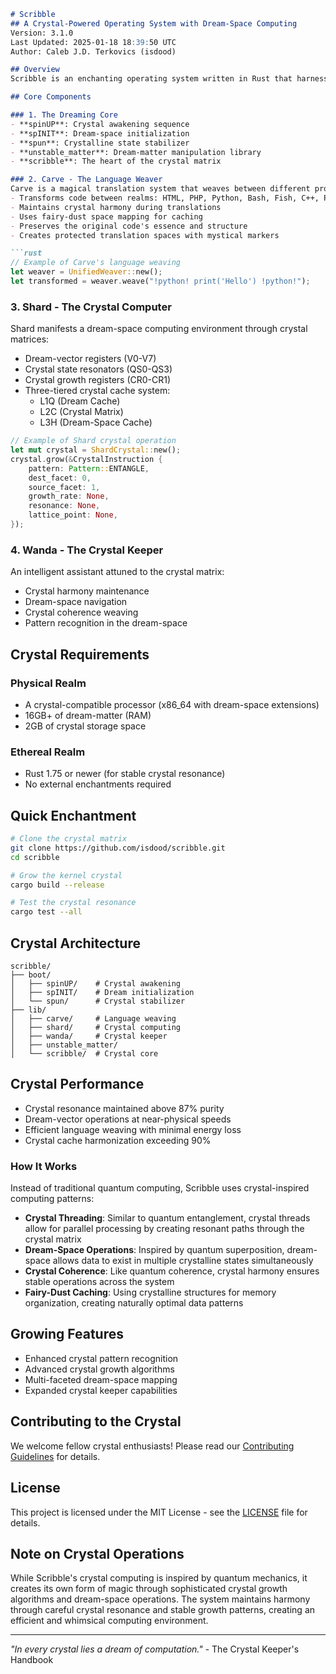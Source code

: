 ```markdown
# Scribble
## A Crystal-Powered Operating System with Dream-Space Computing
Version: 3.1.0
Last Updated: 2025-01-18 18:39:50 UTC
Author: Caleb J.D. Terkovics (isdood)

## Overview
Scribble is an enchanting operating system written in Rust that harnesses the power of crystal computing and dream-space operations. By drawing inspiration from crystalline structures and quantum mechanics, it creates a harmonious blend of traditional computing with magical efficiency.

## Core Components

### 1. The Dreaming Core
- **spinUP**: Crystal awakening sequence
- **spINIT**: Dream-space initialization
- **spun**: Crystalline state stabilizer
- **unstable_matter**: Dream-matter manipulation library
- **scribble**: The heart of the crystal matrix

### 2. Carve - The Language Weaver
Carve is a magical translation system that weaves between different programming languages through crystal resonance:
- Transforms code between realms: HTML, PHP, Python, Bash, Fish, C++, Prolog, SQL, Java, JavaScript, PowerShell, Assembly, and Go
- Maintains crystal harmony during translations
- Uses fairy-dust space mapping for caching
- Preserves the original code's essence and structure
- Creates protected translation spaces with mystical markers

```rust
// Example of Carve's language weaving
let weaver = UnifiedWeaver::new();
let transformed = weaver.weave("!python! print('Hello') !python!");
```

### 3. Shard - The Crystal Computer
Shard manifests a dream-space computing environment through crystal matrices:
- Dream-vector registers (V0-V7)
- Crystal state resonators (QS0-QS3)
- Crystal growth registers (CR0-CR1)
- Three-tiered crystal cache system:
  - L1Q (Dream Cache)
  - L2C (Crystal Matrix)
  - L3H (Dream-Space Cache)

```rust
// Example of Shard crystal operation
let mut crystal = ShardCrystal::new();
crystal.grow(&CrystalInstruction {
    pattern: Pattern::ENTANGLE,
    dest_facet: 0,
    source_facet: 1,
    growth_rate: None,
    resonance: None,
    lattice_point: None,
});
```

### 4. Wanda - The Crystal Keeper
An intelligent assistant attuned to the crystal matrix:
- Crystal harmony maintenance
- Dream-space navigation
- Crystal coherence weaving
- Pattern recognition in the dream-space

## Crystal Requirements

### Physical Realm
- A crystal-compatible processor (x86_64 with dream-space extensions)
- 16GB+ of dream-matter (RAM)
- 2GB of crystal storage space

### Ethereal Realm
- Rust 1.75 or newer (for stable crystal resonance)
- No external enchantments required

## Quick Enchantment

```bash
# Clone the crystal matrix
git clone https://github.com/isdood/scribble.git
cd scribble

# Grow the kernel crystal
cargo build --release

# Test the crystal resonance
cargo test --all
```

## Crystal Architecture
```
scribble/
├── boot/
│   ├── spinUP/    # Crystal awakening
│   ├── spINIT/    # Dream initialization
│   └── spun/      # Crystal stabilizer
├── lib/
│   ├── carve/     # Language weaving
│   ├── shard/     # Crystal computing
│   ├── wanda/     # Crystal keeper
│   ├── unstable_matter/
│   └── scribble/  # Crystal core
```

## Crystal Performance
- Crystal resonance maintained above 87% purity
- Dream-vector operations at near-physical speeds
- Efficient language weaving with minimal energy loss
- Crystal cache harmonization exceeding 90%

### How It Works
Instead of traditional quantum computing, Scribble uses crystal-inspired computing patterns:
- **Crystal Threading**: Similar to quantum entanglement, crystal threads allow for parallel processing by creating resonant paths through the crystal matrix
- **Dream-Space Operations**: Inspired by quantum superposition, dream-space allows data to exist in multiple crystalline states simultaneously
- **Crystal Coherence**: Like quantum coherence, crystal harmony ensures stable operations across the system
- **Fairy-Dust Caching**: Using crystalline structures for memory organization, creating naturally optimal data patterns

## Growing Features
- Enhanced crystal pattern recognition
- Advanced crystal growth algorithms
- Multi-faceted dream-space mapping
- Expanded crystal keeper capabilities

## Contributing to the Crystal
We welcome fellow crystal enthusiasts! Please read our [Contributing Guidelines](CONTRIBUTING.md) for details.

## License
This project is licensed under the MIT License - see the [LICENSE](LICENSE) file for details.

## Note on Crystal Operations
While Scribble's crystal computing is inspired by quantum mechanics, it creates its own form of magic through sophisticated crystal growth algorithms and dream-space operations. The system maintains harmony through careful crystal resonance and stable growth patterns, creating an efficient and whimsical computing environment.

---

*"In every crystal lies a dream of computation."* - The Crystal Keeper's Handbook
```
